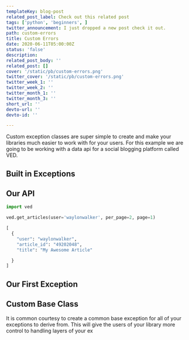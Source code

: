 ```yaml
---
templateKey: blog-post
related_post_label: Check out this related post
tags: ['python', 'beginners', ]
twitter_announcement: I just dropped a new post check it out.
path: custom-errors
title: Custom Errors
date: 2020-06-11T05:00:00Z
status: 'false'
description:
related_post_body: ''
related_post: []
cover: '/static/pb/custom-errors.png'
twitter_cover: '/static/pb/custom-errors.png'
twitter_week_1: ''
twitter_week_2: ''
twitter_month_1: ''
twitter_month_3: ''
short_url: ''
devto-url: ''
devto-id: ''

---
```


<!--
<p style='text-align: center'>
<a href='https://waylonwalker.com/blog/custom-errors'>
  <img
    style='width:500px; max-width:80%; margin: auto;'
    src="https://waylonwalker.com/custom-errors.png"
    alt="Read more from the Custom Errors article"
  />
  </a>
</p>

-->

Custom exception classes are super simple to create and make your libraries much easier to work with for your users.  For this example we are going to be working with a data api for a social blogging platform called VED.

## Built in Exceptions


## Our API

``` python
import ved

ved.get_articles(user='waylonwalker', per_page=2, page=1)

[
  {
    "user": "waylonwalker",
    "article_id": "49202048",
    "title": "My Awesome Article"

  }
]
```
## Our First Exception

## Custom Base Class

It is common courtesy to create a common base exception for all of your exceptions to derive from.  This will give the users of your library more control to handling layers of your ex
